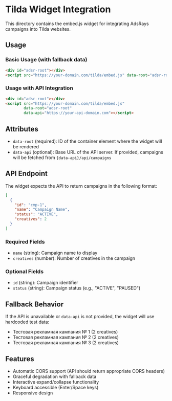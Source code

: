 # Tilda Widget Integration

This directory contains the embed.js widget for integrating AdsRays campaigns into Tilda websites.

## Usage

### Basic Usage (with fallback data)

```html
<div id="adsr-root"></div>
<script src="https://your-domain.com/tilda/embed.js" data-root="adsr-root"></script>
```

### Usage with API Integration

```html
<div id="adsr-root"></div>
<script src="https://your-domain.com/tilda/embed.js" 
        data-root="adsr-root" 
        data-api="https://your-api-domain.com"></script>
```

## Attributes

- `data-root` (required): ID of the container element where the widget will be rendered
- `data-api` (optional): Base URL of the API server. If provided, campaigns will be fetched from `{data-api}/api/campaigns`

## API Endpoint

The widget expects the API to return campaigns in the following format:

```json
[
  {
    "id": "cmp-1",
    "name": "Campaign Name",
    "status": "ACTIVE",
    "creatives": 2
  }
]
```

### Required Fields

- `name` (string): Campaign name to display
- `creatives` (number): Number of creatives in the campaign

### Optional Fields

- `id` (string): Campaign identifier
- `status` (string): Campaign status (e.g., "ACTIVE", "PAUSED")

## Fallback Behavior

If the API is unavailable or `data-api` is not provided, the widget will use hardcoded test data:

- Тестовая рекламная кампания № 1 (2 creatives)
- Тестовая рекламная кампания № 2 (2 creatives)
- Тестовая рекламная кампания № 3 (2 creatives)

## Features

- Automatic CORS support (API should return appropriate CORS headers)
- Graceful degradation with fallback data
- Interactive expand/collapse functionality
- Keyboard accessible (Enter/Space keys)
- Responsive design
